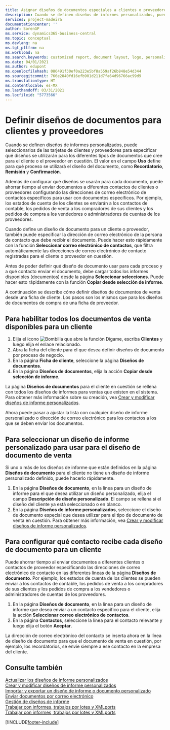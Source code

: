 ```yaml
---
title: Asignar diseños de documentos especiales a clientes o proveedores | Documentos de Microsoft
description: Cuando se definen diseños de informes personalizados, puede seleccionarlos de las tarjetas de clientes y proveedores para especificar que los diseños seleccionados se utilizarán para los documentos que cree para el cliente o el proveedor en cuestión.
services: project-madeira
documentationcenter: ''
author: SorenGP
ms.service: dynamics365-business-central
ms.topic: conceptual
ms.devlang: na
ms.tgt_pltfrm: na
ms.workload: na
ms.search.keywords: customized report, document layout, logo, personalize
ms.date: 04/01/2021
ms.author: edupont
ms.openlocfilehash: 086491f30ef0a223e5bf8a559af26b848e54d344
ms.sourcegitcommit: 766e2840fd16efb901d211d7fa64d96766ac99d9
ms.translationtype: HT
ms.contentlocale: es-MX
ms.lasthandoff: 03/31/2021
ms.locfileid: "5773566"
---
```

# <a name="define-document-layouts-for-customers-and-vendors"></a>Definir diseños de documentos para clientes y proveedores
Cuando se definen diseños de informes personalizados, puede seleccionarlos de las tarjetas de clientes y proveedores para especificar qué diseños se utilizarán para los diferentes tipos de documentos que cree para el cliente o el proveedor en cuestión. El valor en el campo **Uso** define para qué proceso se utilizará el diseño del documento, como **Recordatorio**, **Remisión** y **Confirmación**.

Además de configurar qué diseños se usarán para cada documento, puede ahorrar tiempo al enviar documentos a diferentes contactos de clientes o proveedores configurando las direcciones de correo electrónico de contactos específicos para usar con documentos específicos. Por ejemplo, los estados de cuenta de los clientes se enviarán a los contactos de contable, los pedidos de venta a los compradores de sus clientes y los pedidos de compra a los vendedores o administradores de cuentas de los proveedores.

Cuando define un diseño de documento para un cliente o proveedor, también puede especificar la dirección de correo electrónico de la persona de contacto que debe recibir el documento. Puede hacer esto rápidamente con la función **Seleccionar correo electrónico de contactos**, que filtra automáticamente las direcciones de correo electrónico de contacto registradas para el cliente o proveedor en cuestión.

Antes de poder definir qué diseño de documento usar para cada proceso y a qué contacto enviar el documento, debe cargar todos los informes disponibles (documentos) desde la página **Seleccionar selecciones**. Puede hacer esto rápidamente con la función **Copiar desde selección de informe**.

A continuación se describe cómo definir diseños de documentos de venta desde una ficha de cliente. Los pasos son los mismos que para los diseños de documentos de compra de una ficha de proveedor.

## <a name="to-enable-all-available-sales-documents-for-a-customer"></a>Para habilitar todos los documentos de venta disponibles para un cliente
1. Elija el icono ![Bombilla que abre la función Dígame](media/ui-search/search_small.png "Dígame qué desea hacer"), escriba **Clientes** y luego elija el enlace relacionado.
2. Abra la ficha del cliente para el que desea definir diseños de documento por proceso de negocio.
3. En la página **Ficha de cliente**, seleccione la página **Diseños de documentos**.
4. En la página **Diseños de documentos**, elija la acción **Copiar desde selección de informe**.

La página **Diseños de documentos** para el cliente en cuestión se rellena con todos los diseños de informes para ventas que existen en el sistema. Para obtener más información sobre su creación, vea [Crear y modificar diseños de informe personalizados](ui-how-create-custom-report-layout.md).

Ahora puede pasar a ajustar la lista con cualquier diseño de informe personalizado o dirección de correo electrónico para los contactos a los que se deben enviar los documentos.

## <a name="to-select-a-custom-report-layout-to-use-for-the-sales-document-layout"></a>Para seleccionar un diseño de informe personalizado para usar para el diseño de documento de venta
Si uno o más de los diseños de informe que están definidos en la página **Diseños de documento** para el cliente no tiene un diseño de informe personalizado definido, puede hacerlo rápidamente.

1. En la página **Diseños de documento**, en la línea para un diseño de informe para el que desea utilizar un diseño personalizado, elija el campo **Descripción de diseño personalizado**. El campo se rellena si el diseño del cliente ya está seleccionado o en blanco.
2. En la página **Diseños de informe personalizados**, seleccione el diseño de documento especial que desea utilizar para el tipo de documento de venta en cuestión. Para obtener más información, vea [Crear y modificar diseños de informe personalizados](ui-how-create-custom-report-layout.md).

## <a name="to-set-up-which-contact-receives-which-document-layout-for-a-customer"></a>Para configurar qué contacto recibe cada diseño de documento para un cliente
Puede ahorrar tiempo al enviar documentos a diferentes clientes o contactos de proveedor especificando las direcciones de correo electrónico de contacto en las diferentes líneas de la página **Diseños de documento**. Por ejemplo, los estados de cuenta de los clientes se pueden enviar a los contactos de contable, los pedidos de venta a los compradores de sus clientes y los pedidos de compra a los vendedores o administradores de cuentas de los proveedores.

1. En la página **Diseños de documento**, en la línea para un diseño de informe que desea enviar a un contacto específico para el cliente, elija la acción **Seleccionar correo electrónico de contactos**.
2. En la página **Contactos**, seleccione la línea para el contacto relevante y luego elija el botón **Aceptar**.

La dirección de correo electrónico del contacto se inserta ahora en la línea de diseño de documento para que el documento de venta en cuestión, por ejemplo, los recordatorios, se envíe siempre a ese contacto en la empresa del cliente.

## <a name="see-also"></a>Consulte también  
[Actualizar los diseños de informe personalizados](ui-update-report-layouts.md)  
[Crear y modificar diseños de informe personalizados](ui-how-create-custom-report-layout.md)  
[Importar y exportar un diseño de informe o documento personalizado](ui-how-import-and-export-report-layout.md)  
[Enviar documentos por correo electrónico](ui-how-send-documents-email.md)  
[Gestión de diseños de informe](ui-manage-report-layouts.md)  
[Trabajar con informes, trabajos por lotes y XMLports](ui-work-report.md)  
[Trabajar con informes, trabajos por lotes y XMLports](ui-work-report.md)  


[!INCLUDE[footer-include](includes/footer-banner.md)]